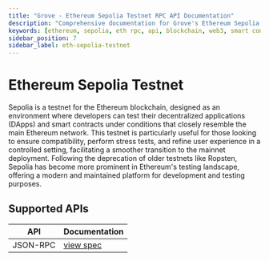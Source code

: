 ```yaml
---
title: "Grove - Ethereum Sepolia Testnet RPC API Documentation"
description: "Comprehensive documentation for Grove's Ethereum Sepolia Testnet RPC API, covering endpoint details and integration strategies for blockchain developers."
keywords: [ethereum, sepolia, eth rpc, api, blockchain, web3, smart contracts, grove, pocket, pokt]
sidebar_position: 7
sidebar_label: eth-sepolia-testnet
---
```


# Ethereum Sepolia Testnet

Sepolia is a testnet for the Ethereum blockchain, designed as an environment where developers can test their decentralized applications (DApps) and smart contracts under conditions that closely resemble the main Ethereum network. This testnet is particularly useful for those looking to ensure compatibility, perform stress tests, and refine user experience in a controlled setting, facilitating a smoother transition to the mainnet deployment. Following the deprecation of older testnets like Ropsten, Sepolia has become more prominent in Ethereum's testing landscape, offering a modern and maintained platform for development and testing purposes.

## Supported APIs

| API      | Documentation                      |
| -------- | ---------------------------------- |
| JSON-RPC | [view spec](../grove-api/api-definition/definition#json-rpc-supported-methods) |
